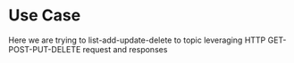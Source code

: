 # Use Case 

Here we are trying to list-add-update-delete to topic leveraging HTTP GET-POST-PUT-DELETE request and responses
